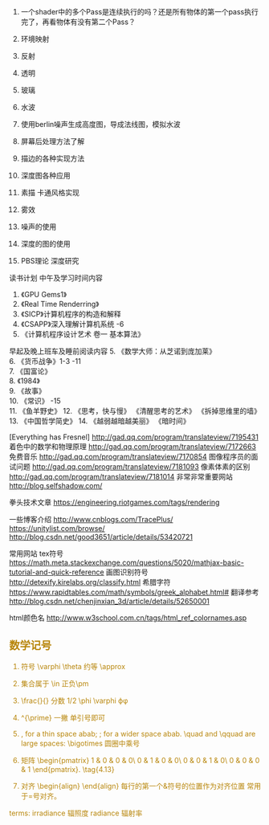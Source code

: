 1. 一个shader中的多个Pass是连续执行的吗？还是所有物体的第一个pass执行完了，再看物体有没有第二个Pass？


1. 环境映射
2. 反射
3. 透明
4. 玻璃
5. 水波
6. 使用berlin噪声生成高度图，导成法线图，模拟水波

1. 屏幕后处理方法了解
1. 描边的各种实现方法
2. 深度图各种应用

1. 素描 卡通风格实现
2. 雾效
3. 噪声的使用
4. 深度的图的使用

1. PBS理论 深度研究

读书计划 中午及学习时间内容
1. 《GPU Gems1》
2. 《Real Time Renderring》  
3. 《SICP》计算机程序的构造和解释  
4. 《CSAPP》深入理解计算机系统      -6   
5. 《计算机程序设计艺术 卷一 基本算法》

早起及晚上班车及睡前阅读内容
5. 《数学大师：从芝诺到庞加莱》  
6. 《货币战争》1-3  -11   
7. 《国富论》  
8. 《1984》  
9. 《故事》  
10. 《常识》  -15   
11. 《鱼羊野史》
12. 《思考，快与慢》 《清醒思考的艺术》 《拆掉思维里的墙》
13. 《中国哲学简史》
14. 《越弱越暗越美丽》 《暗时间》


[Everything has Fresnel]
http://gad.qq.com/program/translateview/7195431
着色中的数学和物理原理
http://gad.qq.com/program/translateview/7172663
免费音乐
http://gad.qq.com/program/translateview/7170854
图像程序员的面试问题
http://gad.qq.com/program/translateview/7181093
像素体素的区别
http://gad.qq.com/program/translateview/7181014
非常非常重要网站
http://blog.selfshadow.com/

拳头技术文章
https://engineering.riotgames.com/tags/rendering

一些博客介绍
http://www.cnblogs.com/TracePlus/
https://unitylist.com/browse/
http://blog.csdn.net/good3651/article/details/53420721

常用网站
tex符号  https://math.meta.stackexchange.com/questions/5020/mathjax-basic-tutorial-and-quick-reference
画图识别符号 http://detexify.kirelabs.org/classify.html
希腊字符 https://www.rapidtables.com/math/symbols/greek_alphabet.html#
翻译参考
http://blog.csdn.net/chenjinxian_3d/article/details/52650001

html颜色名
http://www.w3school.com.cn/tags/html_ref_colornames.asp

<font color="tomato">
<font color="limegreen">
<font color="Chocolate">
<font color="BlueViolet">
<font color="DarkGoldenRod">

## 数学记号
1. 符号 \varphi \theta   约等 \approx
2. 集合属于 \in   正负\pm
3. \frac{}{} 分数 1/2 \phi \varphi  ϕφ
4. ^{\prime} 一撇 单引号即可
5.  \, for a thin space abab; \; for a wider space abab.  \quad and \qquad are large spaces: 
\bigotimes 圆圈中乘号

6. 矩阵
\begin{pmatrix}
1 & 0 & 0 & 0\\
0 & 1 & 0 & 0\\
0 & 0 & 1 & 0\\
0 & 0 & 0 & 1
\end{pmatrix}.  \tag{4.13}
7. 对齐 \begin{align} \end{align} 每行的第一个&符号的位置作为对齐位置 常用于=号对齐。

terms:
irradiance 辐照度
radiance 辐射率
